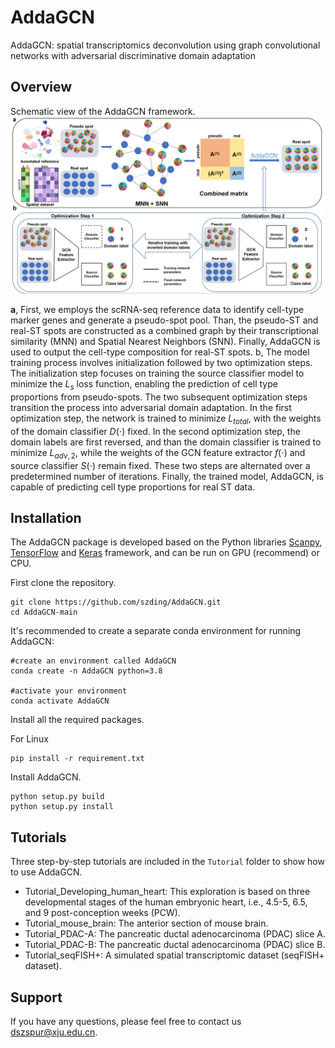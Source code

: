 # AddaGCN
AddaGCN: spatial transcriptomics deconvolution using graph convolutional networks with adversarial discriminative domain adaptation

## Overview
Schematic view of the AddaGCN framework.
![AddaGCN_Overview](https://github.com/szding/AddaGCN/blob/main/AddaGCN_Overview.png)

**a**, First, we employs the scRNA-seq reference data to identify cell-type marker genes and generate a pseudo-spot pool. Than, the pseudo-ST and real-ST spots are constructed as a combined graph by their transcriptional similarity (MNN) and Spatial Nearest Neighbors (SNN). Finally, AddaGCN is used to output the cell-type composition for real-ST spots. b, The model training process involves initialization followed by two optimization steps. The initialization step focuses on training the source classifier model to minimize the $L_s$ loss function, enabling the prediction of cell type proportions from pseudo-spots. The two subsequent optimization steps transition the process into adversarial domain adaptation. In the first optimization step, the network is trained to minimize $L_{total}$, with the weights of the domain classifier $D(\cdot )$ fixed. In the second optimization step, the domain labels are first reversed, and than the domain classifier is trained to minimize $L_{adv,2}$, while the weights of the GCN feature extractor $f(\cdot )$ and source classifier $S(\cdot )$ remain fixed. These two steps are alternated over a predetermined number of iterations. Finally, the trained model, AddaGCN, is capable of predicting cell type proportions for real ST data.


## Installation
The AddaGCN package is developed based on the Python libraries [Scanpy](https://scanpy.readthedocs.io/en/stable/), [TensorFlow](https://www.tensorflow.org/) and [Keras](https://github.com/keras-team/keras) framework, and can be run on GPU (recommend) or CPU.

First clone the repository. 

```
git clone https://github.com/szding/AddaGCN.git
cd AddaGCN-main
```

It's recommended to create a separate conda environment for running AddaGCN:

```
#create an environment called AddaGCN
conda create -n AddaGCN python=3.8

#activate your environment
conda activate AddaGCN
```
Install all the required packages. 

For Linux
```
pip install -r requirement.txt
```
Install AddaGCN.

```
python setup.py build
python setup.py install
```

## Tutorials

Three step-by-step tutorials are included in the `Tutorial` folder to show how to use AddaGCN.
- Tutorial_Developing_human_heart: This exploration is based on three developmental stages of the human embryonic heart, i.e., 4.5-5, 6.5, and 9 post-conception weeks (PCW).
- Tutorial_mouse_brain: The anterior section of mouse brain.
- Tutorial_PDAC-A: The pancreatic ductal adenocarcinoma (PDAC) slice A.
- Tutorial_PDAC-B: The pancreatic ductal adenocarcinoma (PDAC) slice B.
- Tutorial_seqFISH+: A simulated spatial transcriptomic dataset (seqFISH+ dataset).

## Support
If you have any questions, please feel free to contact us dszspur@xju.edu.cn. 











